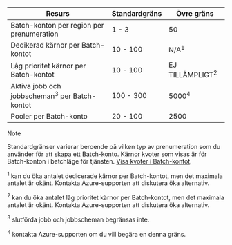| **Resurs** | **Standardgräns** | **Övre gräns** |
| --- | --- | --- |
| Batch-konton per region per prenumeration | 1 - 3 |50 |
| Dedikerad kärnor per Batch-kontot | 10 - 100 | N/A<sup>1</sup> |
| Låg prioritet kärnor per Batch-kontot | 10 - 100 | EJ TILLÄMPLIGT<sup>2</sup> |
| Aktiva jobb och jobbscheman<sup>3</sup> per Batch-kontot | 100 - 300 | 5000<sup>4</sup> |
| Pooler per Batch-konto | 20 - 100 | 2500 |

> [!NOTE]
> Standardgränser varierar beroende på vilken typ av prenumeration som du använder för att skapa ett Batch-konto. Kärnor kvoter som visas är för Batch-konton i batchläge för tjänsten. [Visa kvoter i Batch-kontot](../articles/batch/batch-quota-limit.md#view-batch-quotas). 

<sup>1</sup> kan du öka antalet dedicerade kärnor per Batch-kontot, men det maximala antalet är okänt. Kontakta Azure-supporten att diskutera öka alternativ.

<sup>2</sup> kan du öka antalet låg prioritet kärnor per Batch-kontot, men det maximala antalet är okänt. Kontakta Azure-supporten att diskutera öka alternativ.

<sup>3</sup> slutförda jobb och jobbscheman begränsas inte.

<sup>4</sup> kontakta Azure-supporten om du vill begära en denna gräns.
